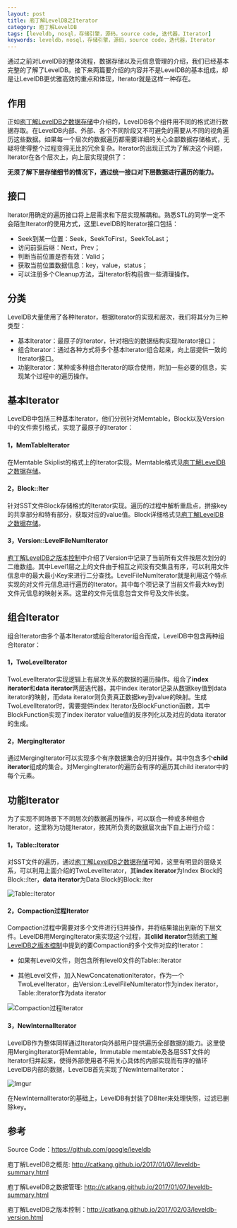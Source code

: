 ```yaml
---
layout: post
title: 庖丁解LevelDB之Iterator
category: 庖丁解LevelDB
tags: [leveldb, nosql，存储引擎，源码，source code, 迭代器，Iterator]
keywords: leveldb，nosql，存储引擎，源码，source code，迭代器，Iterator
---
```


通过之前对LevelDB的整体流程，数据存储以及元信息管理的介绍，我们已经基本完整的了解了LevelDB。接下来两篇要介绍的内容并不是LevelDB的基本组成，却是让LevelDB更优雅高效的重点和体现，Iterator就是这样一种存在。



## **作用**

正如[庖丁解LevelDB之数据存储](http://catkang.github.io/2017/01/17/leveldb-data.html)中介绍的，LevelDB各个组件用不同的格式进行数据存取。在LevelDB内部、外部、各个不同阶段又不可避免的需要从不同的视角遍历这些数据。如果每一个层次的数据遍历都需要详细的关心全部数据存储格式，无疑将使得整个过程变得无比的冗余复杂。Iterator的出现正式为了解决这个问题，Iterator在各个层次上，向上层实现提供了：

**无须了解下层存储细节的情况下，通过统一接口对下层数据进行遍历的能力。**





## **接口**

Iterator用确定的遍历接口将上层需求和下层实现解耦和。熟悉STL的同学一定不会陌生Iterator的使用方式，这里LevelDB的Iterator接口包括：

- Seek到某一位置：Seek，SeekToFirst，SeekToLast；
- 访问前驱后继：Next，Prev；
- 判断当前位置是否有效：Valid；
- 获取当前位置数据信息：key，value，status；
- 可以注册多个Cleanup方法，当Iterator析构前做一些清理操作。



## **分类**

LevelDB大量使用了各种Iterator，根据Iterator的实现和层次，我们将其分为三种类型：

- 基本Iterator：最原子的Iterator，针对相应的数据结构实现Iterator接口；
- 组合Iterator：通过各种方式将多个基本Iterator组合起来，向上层提供一致的Iterator接口。
- 功能Iterator：某种或多种组合Iterator的联合使用，附加一些必要的信息，实现某个过程中的遍历操作。



## **基本Iterator**

LevelDB中包括三种基本Iterator，他们分别针对Memtable，Block以及Version中的文件索引格式，实现了最原子的Iterator：

#### **1，MemTableIterator**

在Memtable Skiplist的格式上的Iterator实现。Memtable格式见[庖丁解LevelDB之数据存储](http://catkang.github.io/2017/01/17/leveldb-data.html)。



#### **2，Block::Iter**

针对SST文件Block存储格式的Iterator实现。遍历的过程中解析重启点，拼接key的共享部分和特有部分，获取对应的value值。Block详细格式见[庖丁解LevelDB之数据存储](http://catkang.github.io/2017/01/17/leveldb-data.html)。



#### **3，Version::LevelFileNumIterator**

[庖丁解LevelDB之版本控制](http://catkang.github.io/2017/02/03/leveldb-version.html)中介绍了Version中记录了当前所有文件按层次划分的二维数组。其中Level1层之上的文件由于相互之间没有交集且有序，可以利用文件信息中的最大最小Key来进行二分查找。LevelFileNumIterator就是利用这个特点实现的对文件元信息进行遍历的Iterator。其中每个项记录了当前文件最大key到文件元信息的映射关系。这里的文件元信息包含文件号及文件长度。



## **组合Iterator**

组合Iterator由多个基本Iterator或组合Iterator组合而成，LevelDB中包含两种组合Iterator：

#### **1，TwoLevelIterator**
TwoLevelIterator实现逻辑上有层次关系的数据的遍历操作。组合了**index iterator**和**data iterator**两层迭代器，其中index iterator记录从数据key值到data iterator的映射，而data iterator则负责真正数据key到value的映射。生成TwoLevelIterator时，需要提供index Iterator及BlockFunction函数，其中BlockFunction实现了index iterator value值的反序列化以及对应的data iterator的生成。

#### **2，MergingIterator**
通过MergingIterator可以实现多个有序数据集合的归并操作。其中包含多个**child iterator**组成的集合。对MergingIterator的遍历会有序的遍历其child iterator中的每个元素。

## **功能Iterator**
为了实现不同场景下不同层次的数据遍历操作，可以联合一种或多种组合Iterator，这里称为功能Iterator，按其所负责的数据层次由下自上进行介绍：

#### **1，Table::Iterator**
对SST文件的遍历，通过[庖丁解LevelDB之数据存储](http://catkang.github.io/2017/01/17/leveldb-data.html)可知，这里有明显的层级关系，可以利用上面介绍的TwoLevelIterator，其**index iterator**为Index Block的Block::Iter，**data iterator**为Data Block的Block::Iter

![Table::Iterator](http://catkang.github.io/assets/img/leveldb_iterator/iterator1.png)

#### **2，Compaction过程Iterator**
Compaction过程中需要对多个文件进行归并操作，并将结果输出到新的下层文件。LevelDB用MergingIterator来实现这个过程，其**clild iterator**包括[庖丁解LevelDB之版本控制](http://catkang.github.io/2017/02/03/leveldb-version.html)中提到的要Compaction的多个文件对应的Iterator：



- 如果有Level0文件，则包含所有level0文件的Table::Iterator

- 其他Level文件，加入NewConcatenationIterator，作为一个TwoLevelIterator，由Version::LevelFileNumIterator作为index iterator，Table::Iterator作为data iterator

![Compaction过程Iterator](http://catkang.github.io/assets/img/leveldb_iterator/iterator2.png)

#### **3，NewInternalIterator**
LevelDB作为整体同样通过Iterator向外部用户提供遍历全部数据的能力。这里使用MergingIterator将Memtable，Immutable memtable及各层SST文件的Iterator归并起来，使得外部使用者不用关心具体的内部实现而有序的循环LevelDB内部的数据，LevelDB首先实现了NewInternalIterator：

![Imgur](http://catkang.github.io/assets/img/leveldb_iterator/iterator3.png)

在NewInternalIterator的基础上，LevelDB有封装了DBIter来处理快照，过滤已删除key。



## **参考**

Source Code：https://github.com/google/leveldb

庖丁解LevelDB之概览: http://catkang.github.io/2017/01/07/leveldb-summary.html

庖丁解LevelDB之数据管理: http://catkang.github.io/2017/01/07/leveldb-summary.html

庖丁解LevelDB之版本控制：http://catkang.github.io/2017/02/03/leveldb-version.html
